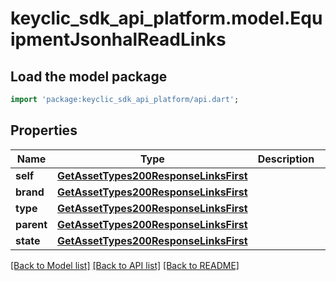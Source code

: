 # keyclic_sdk_api_platform.model.EquipmentJsonhalReadLinks

## Load the model package
```dart
import 'package:keyclic_sdk_api_platform/api.dart';
```

## Properties
Name | Type | Description | Notes
------------ | ------------- | ------------- | -------------
**self** | [**GetAssetTypes200ResponseLinksFirst**](GetAssetTypes200ResponseLinksFirst.md) |  | [optional] 
**brand** | [**GetAssetTypes200ResponseLinksFirst**](GetAssetTypes200ResponseLinksFirst.md) |  | [optional] 
**type** | [**GetAssetTypes200ResponseLinksFirst**](GetAssetTypes200ResponseLinksFirst.md) |  | [optional] 
**parent** | [**GetAssetTypes200ResponseLinksFirst**](GetAssetTypes200ResponseLinksFirst.md) |  | [optional] 
**state** | [**GetAssetTypes200ResponseLinksFirst**](GetAssetTypes200ResponseLinksFirst.md) |  | [optional] 

[[Back to Model list]](../README.md#documentation-for-models) [[Back to API list]](../README.md#documentation-for-api-endpoints) [[Back to README]](../README.md)



